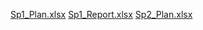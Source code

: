 [Sp1_Plan.xlsx](https://github.com/user-attachments/files/17286965/Sp1_Plan.xlsx)
[Sp1_Report.xlsx](https://github.com/user-attachments/files/17372322/Sp1_Report.xlsx)
[Sp2_Plan.xlsx](https://github.com/user-attachments/files/17372323/Sp2_Plan.xlsx)

